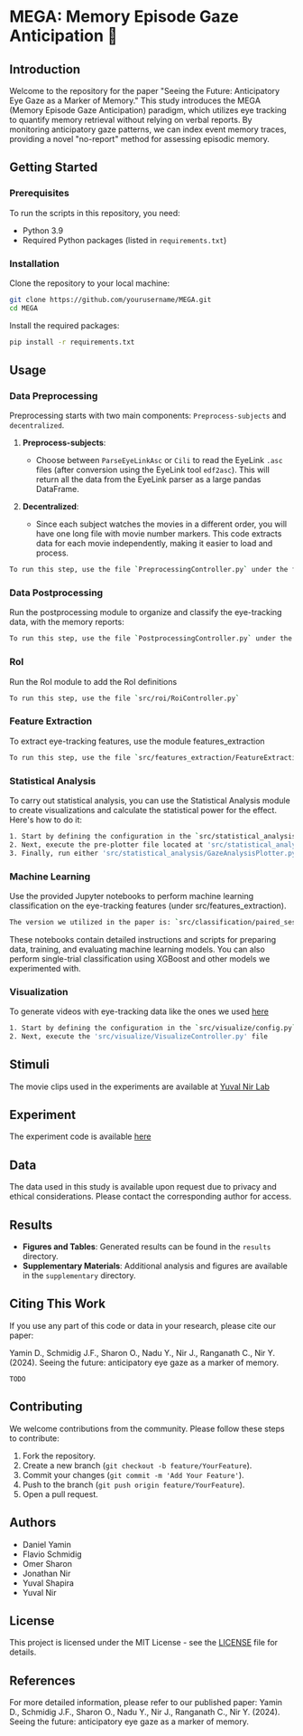 # MEGA: Memory Episode Gaze Anticipation 👀

## Introduction
Welcome to the repository for the paper "Seeing the Future: Anticipatory Eye Gaze as a Marker of Memory." This study introduces the MEGA (Memory Episode Gaze Anticipation) paradigm, which utilizes eye tracking to quantify memory retrieval without relying on verbal reports. By monitoring anticipatory gaze patterns, we can index event memory traces, providing a novel "no-report" method for assessing episodic memory.

## Getting Started

### Prerequisites
To run the scripts in this repository, you need:
- Python 3.9
- Required Python packages (listed in `requirements.txt`)

### Installation
Clone the repository to your local machine:
```bash
git clone https://github.com/yourusername/MEGA.git
cd MEGA
```
Install the required packages:
```bash
pip install -r requirements.txt
```

## Usage

### Data Preprocessing
Preprocessing starts with two main components: `Preprocess-subjects` and `decentralized`.

1. **Preprocess-subjects**:
   - Choose between `ParseEyeLinkAsc` or `Cili` to read the EyeLink `.asc` files (after conversion using the EyeLink tool `edf2asc`). This will return all the data from the EyeLink parser as a large pandas DataFrame.

2. **Decentralized**:
   - Since each subject watches the movies in a different order, you will have one long file with movie number markers. This code extracts data for each movie independently, making it easier to load and process.

```bash
To run this step, use the file `PreprocessingController.py` under the folder pre_processing
```

### Data Postprocessing
Run the postprocessing module to organize and classify the eye-tracking data, with the memory reports:
```bash
To run this step, use the file `PostprocessingController.py` under the folder post_processing
```

### RoI
Run the RoI module to add the RoI definitions
```bash
To run this step, use the file `src/roi/RoiController.py`
```

### Feature Extraction
To extract eye-tracking features, use the module features_extraction
```bash
To run this step, use the file `src/features_extraction/FeatureExtractionController.py'
```

### Statistical Analysis
To carry out statistical analysis, you can use the Statistical Analysis module to create visualizations and calculate the statistical power for the effect. Here's how to do it:
```bash
1. Start by defining the configuration in the `src/statistical_analysis/config.py` file.
2. Next, execute the pre-plotter file located at 'src/statistical_analysis/Preplotter.py'
3. Finally, run either 'src/statistical_analysis/GazeAnalysisPlotter.py' or 'src/statistical_analysis/BetweenPopulationsAnalysisPlotter.py' based on the specific test you need to perform.
```

### Machine Learning
Use the provided Jupyter notebooks to perform machine learning classification on the eye-tracking features (under src/features_extraction).
```bash
The version we utilized in the paper is: `src/classification/paired_session_classification_loso_ALL_ROI_v2.ipynby`
```
These notebooks contain detailed instructions and scripts for preparing data, training, and evaluating machine learning models. You can also perform single-trial classification using XGBoost and other models we experimented with.

### Visualization
To generate videos with eye-tracking data like the ones we used [here](https://drive.google.com/file/d/1-W7XKSghak0-JkF8k19or83d4DMbNXbJ/view?usp=drive_link)

```bash
1. Start by defining the configuration in the `src/visualize/config.py` file.
2. Next, execute the 'src/visualize/VisualizeController.py' file
```

## Stimuli
The movie clips used in the experiments are available at [Yuval Nir Lab](https://yuvalnirlab.com/)

## Experiment
The experiment code is available [here](https://github.com/dyamin/MEGA-Experiment)

## Data
The data used in this study is available upon request due to privacy and ethical considerations. Please contact the corresponding author for access.

## Results
- **Figures and Tables**: Generated results can be found in the `results` directory.
- **Supplementary Materials**: Additional analysis and figures are available in the `supplementary` directory.

## Citing This Work
If you use any part of this code or data in your research, please cite our paper:

Yamin D., Schmidig J.F., Sharon O., Nadu Y., Nir J., Ranganath C., Nir Y. (2024). Seeing the future: anticipatory eye gaze as a marker of memory.

```
TODO
```

## Contributing
We welcome contributions from the community. Please follow these steps to contribute:
1. Fork the repository.
2. Create a new branch (`git checkout -b feature/YourFeature`).
3. Commit your changes (`git commit -m 'Add Your Feature'`).
4. Push to the branch (`git push origin feature/YourFeature`).
5. Open a pull request.

## Authors
- Daniel Yamin
- Flavio Schmidig
- Omer Sharon
- Jonathan Nir
- Yuval Shapira
- Yuval Nir

## License
This project is licensed under the MIT License - see the [LICENSE](LICENSE) file for details.

## References
For more detailed information, please refer to our published paper:
Yamin D., Schmidig J.F., Sharon O., Nadu Y., Nir J., Ranganath C., Nir Y. (2024). Seeing the future: anticipatory eye gaze as a marker of memory.
